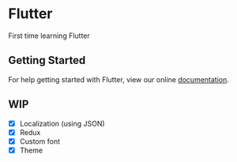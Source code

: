 # Flutter

First time learning Flutter

## Getting Started

For help getting started with Flutter, view our online
[documentation](https://flutter.io/).

## WIP

* [x] Localization (using JSON)
* [x] Redux
* [x] Custom font
* [x] Theme 
